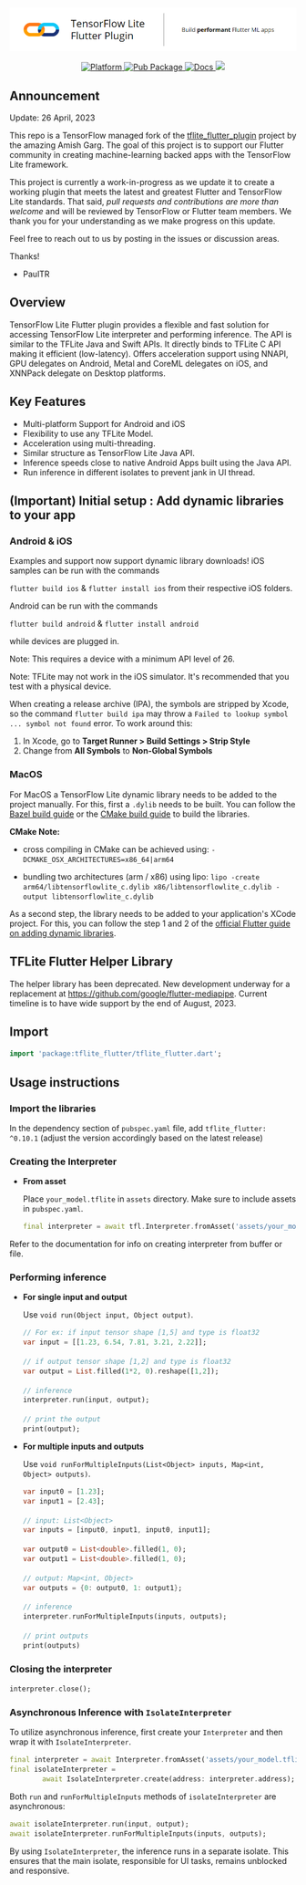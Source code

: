  <p align="center">
    <br>
    <img src="https://github.com/am15h/tflite_flutter_plugin/raw/update_readme/docs/tflite_flutter_cover.png"/>
    </br>
</p>
<p align="center">
 
   <a href="https://flutter.dev">
     <img src="https://img.shields.io/badge/Platform-Flutter-02569B?logo=flutter"
       alt="Platform" />
   </a>
   <a href="https://pub.dartlang.org/packages/tflite_flutter">
     <img src="https://img.shields.io/pub/v/tflite_flutter.svg"
       alt="Pub Package" />
   </a>
    <a href="https://pub.dev/documentation/tflite_flutter/latest/tflite_flutter/tflite_flutter-library.html">
        <img alt="Docs" src="https://readthedocs.org/projects/hubdb/badge/?version=latest">
    </a>
    <a href="https://opensource.org/licenses/Apache-2.0"><img src="https://img.shields.io/badge/License-Apache%202.0-blue.svg"></a>


</a>
</p>

## Announcement

Update: 26 April, 2023

This repo is a TensorFlow managed fork of the [tflite_flutter_plugin](https://github.com/am15h/tflite_flutter_plugin) project by the amazing Amish Garg. The goal of this project is to support our Flutter community in creating machine-learning backed apps with the TensorFlow Lite framework.

This project is currently a work-in-progress as we update it to create a working plugin that meets the latest and greatest Flutter and TensorFlow Lite standards. That said, *pull requests and contributions are more than welcome* and will be reviewed by TensorFlow or Flutter team members. We thank you for your understanding as we make progress on this update.

Feel free to reach out to us by posting in the issues or discussion areas.

Thanks!

- PaulTR

## Overview

TensorFlow Lite Flutter plugin provides a flexible and fast solution for accessing TensorFlow Lite interpreter and performing inference. The API is similar to the TFLite Java and Swift APIs. It directly binds to TFLite C API making it efficient (low-latency). Offers acceleration support using NNAPI, GPU delegates on Android, Metal and CoreML delegates on iOS, and XNNPack delegate on Desktop platforms.


## Key Features

* Multi-platform Support for Android and iOS
* Flexibility to use any TFLite Model.
* Acceleration using multi-threading.
* Similar structure as TensorFlow Lite Java API.
* Inference speeds close to native Android Apps built using the Java API.
* Run inference in different isolates to prevent jank in UI thread.


## (Important) Initial setup : Add dynamic libraries to your app

### Android & iOS

Examples and support now support dynamic library downloads! iOS samples can be run with the commands

`flutter build ios` & `flutter install ios` from their respective iOS folders.

Android can be run with the commands

`flutter build android` & `flutter install android`

while devices are plugged in.

Note: This requires a device with a minimum API level of 26.

Note: TFLite may not work in the iOS simulator. It's recommended that you test with a physical device.

When creating a release archive (IPA), the symbols are stripped by Xcode, so the command `flutter build ipa` may throw a `Failed to lookup symbol ... symbol not found` error. To work around this:

1. In Xcode, go to **Target Runner > Build Settings > Strip Style**
2. Change from **All Symbols** to **Non-Global Symbols**

### MacOS

For MacOS a TensorFlow Lite dynamic library needs to be added to the project manually.
For this, first a `.dylib` needs to be built. You can follow the [Bazel build guide](https://www.tensorflow.org/lite/guide/build_arm) or the [CMake build guide](https://www.tensorflow.org/lite/guide/build_cmake) to build the libraries.

**CMake Note:**

- cross compiling in CMake can be achieved using:
`-DCMAKE_OSX_ARCHITECTURES=x86_64|arm64`

- bundling two architectures (arm / x86) using lipo:
`lipo -create arm64/libtensorflowlite_c.dylib x86/libtensorflowlite_c.dylib -output libtensorflowlite_c.dylib`

As a second step, the library needs to be added to your application's XCode project. For this, you can follow the step 1 and 2 of the [official Flutter guide on adding dynamic libraries](https://docs.flutter.dev/platform-integration/macos/c-interop#compiled-dynamic-library-macos).

## TFLite Flutter Helper Library

The helper library has been deprecated. New development underway for a replacement at https://github.com/google/flutter-mediapipe. Current timeline is to have wide support by the end of August, 2023.

## Import

```dart
import 'package:tflite_flutter/tflite_flutter.dart';
```

## Usage instructions

### Import the libraries
In the dependency section of `pubspec.yaml` file, add `tflite_flutter: ^0.10.1` (adjust the version accordingly based on the latest release)

### Creating the Interpreter

* **From asset**

    Place `your_model.tflite` in `assets` directory. Make sure to include assets in `pubspec.yaml`.

    ```dart
    final interpreter = await tfl.Interpreter.fromAsset('assets/your_model.tflite');
    ```

Refer to the documentation for info on creating interpreter from buffer or file.

### Performing inference

* **For single input and output**

    Use `void run(Object input, Object output)`.
    ```dart
    // For ex: if input tensor shape [1,5] and type is float32
    var input = [[1.23, 6.54, 7.81, 3.21, 2.22]];

    // if output tensor shape [1,2] and type is float32
    var output = List.filled(1*2, 0).reshape([1,2]);

    // inference
    interpreter.run(input, output);

    // print the output
    print(output);
    ```
  
* **For multiple inputs and outputs**

    Use `void runForMultipleInputs(List<Object> inputs, Map<int, Object> outputs)`.

    ```dart
    var input0 = [1.23];  
    var input1 = [2.43];  

    // input: List<Object>
    var inputs = [input0, input1, input0, input1];  

    var output0 = List<double>.filled(1, 0);  
    var output1 = List<double>.filled(1, 0);

    // output: Map<int, Object>
    var outputs = {0: output0, 1: output1};

    // inference  
    interpreter.runForMultipleInputs(inputs, outputs);

    // print outputs
    print(outputs)
    ```

### Closing the interpreter

```dart
interpreter.close();
```

### Asynchronous Inference with `IsolateInterpreter`

To utilize asynchronous inference, first create your `Interpreter` and then wrap it with `IsolateInterpreter`.

```dart
final interpreter = await Interpreter.fromAsset('assets/your_model.tflite');
final isolateInterpreter =
        await IsolateInterpreter.create(address: interpreter.address);
```

Both `run` and `runForMultipleInputs` methods of `isolateInterpreter` are asynchronous:

```dart
await isolateInterpreter.run(input, output);
await isolateInterpreter.runForMultipleInputs(inputs, outputs);
```

By using `IsolateInterpreter`, the inference runs in a separate isolate. This ensures that the main isolate, responsible for UI tasks, remains unblocked and responsive.
